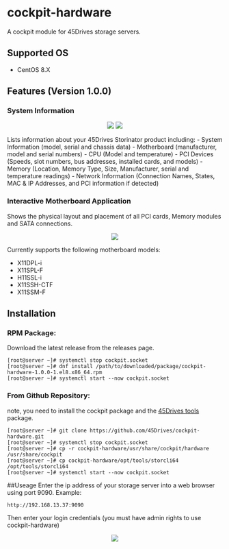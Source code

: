 # cockpit-hardware
A cockpit module for 45Drives storage servers.

## Supported OS
- CentOS 8.X

## Features (Version 1.0.0)
### System Information
<p align="center">
  <img src="https://github.com//45Drives/cockpit-hardware/documentation/system_overview.png">
  <img src="https://github.com//45Drives/cockpit-hardware/documentation/system_detail.png">
</p>
Lists information about your 45Drives Storinator product including:
- System Information (model, serial and chassis data)
- Motherboard (manufacturer, model and serial numbers)
- CPU (Model and temperature)
- PCI Devices (Speeds, slot numbers, bus addresses, installed cards, and models)
- Memory (Location, Memory Type, Size, Manufacturer, serial and temperature readings)
- Network Information (Connection Names, States, MAC & IP Addresses, and PCI information if detected)

### Interactive Motherboard Application
Shows the physical layout and placement of all PCI cards, Memory modules and SATA connections. 

<p align="center">
  <img src="https://github.com//45Drives/cockpit-hardware/documentation/interactive_motherboard.png">
</p>

Currently supports the following motherboard models:
- X11DPL-i
- X11SPL-F
- H11SSL-i
- X11SSH-CTF
- X11SSM-F

## Installation
### RPM Package:
Download the latest release from the releases page.
```
[root@server ~]# systemctl stop cockpit.socket
[root@server ~]# dnf install /path/to/downloaded/package/cockpit-hardware-1.0.0-1.el8.x86_64.rpm
[root@server ~]# systemctl start --now cockpit.socket
```
### From Github Repository:
note, you need to install the cockpit package and the [45Drives tools](https://github.com/45Drives/tools) package. 
```
[root@server ~]# git clone https://github.com/45Drives/cockpit-hardware.git
[root@server ~]# systemctl stop cockpit.socket
[root@server ~]# cp -r cockpit-hardware/usr/share/cockpit/hardware /usr/share/cockpit
[root@server ~]# cp cockpit-hardware/opt/tools/storcli64 /opt/tools/storcli64
[root@server ~]# systemctl start --now cockpit.socket

```

##Useage
Enter the ip address of your storage server into a web browser using port 9090.
Example:
```
http://192.168.13.37:9090
```
Then enter your login credentials (you must have admin rights to use cockpit-hardware)
<p align="center">
  <img src="https://github.com//45Drives/cockpit-hardware/documentation/login.png">
</p>
